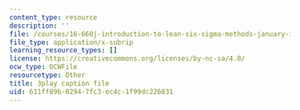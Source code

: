 ```yaml
---
content_type: resource
description: ''
file: /courses/16-660j-introduction-to-lean-six-sigma-methods-january-iap-2012/611ff89b02947fc3ec4c1f99dc226831_uDBGHmhAmT8.srt
file_type: application/x-subrip
learning_resource_types: []
license: https://creativecommons.org/licenses/by-nc-sa/4.0/
ocw_type: OCWFile
resourcetype: Other
title: 3play caption file
uid: 611ff89b-0294-7fc3-ec4c-1f99dc226831
---
```


